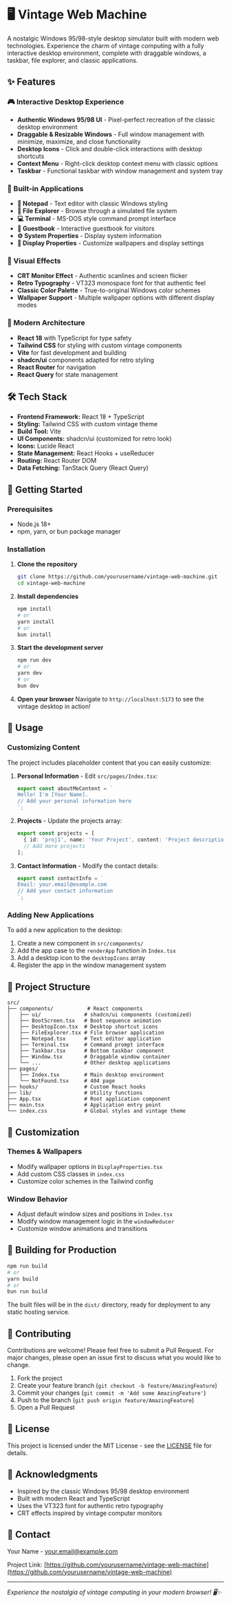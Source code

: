 # 🖥️ Vintage Web Machine

A nostalgic Windows 95/98-style desktop simulator built with modern web technologies. Experience the charm of vintage computing with a fully interactive desktop environment, complete with draggable windows, a taskbar, file explorer, and classic applications.

## ✨ Features

### 🎮 Interactive Desktop Experience
- **Authentic Windows 95/98 UI** - Pixel-perfect recreation of the classic desktop environment
- **Draggable & Resizable Windows** - Full window management with minimize, maximize, and close functionality
- **Desktop Icons** - Click and double-click interactions with desktop shortcuts
- **Context Menu** - Right-click desktop context menu with classic options
- **Taskbar** - Functional taskbar with window management and system tray

### 📱 Built-in Applications
- **📝 Notepad** - Text editor with classic Windows styling
- **📁 File Explorer** - Browse through a simulated file system
- **💻 Terminal** - MS-DOS style command prompt interface
- **📧 Guestbook** - Interactive guestbook for visitors
- **⚙️ System Properties** - Display system information
- **🎨 Display Properties** - Customize wallpapers and display settings

### 🎨 Visual Effects
- **CRT Monitor Effect** - Authentic scanlines and screen flicker
- **Retro Typography** - VT323 monospace font for that authentic feel
- **Classic Color Palette** - True-to-original Windows color schemes
- **Wallpaper Support** - Multiple wallpaper options with different display modes

### 🚀 Modern Architecture
- **React 18** with TypeScript for type safety
- **Tailwind CSS** for styling with custom vintage components
- **Vite** for fast development and building
- **shadcn/ui** components adapted for retro styling
- **React Router** for navigation
- **React Query** for state management

## 🛠️ Tech Stack

- **Frontend Framework:** React 18 + TypeScript
- **Styling:** Tailwind CSS with custom vintage theme
- **Build Tool:** Vite
- **UI Components:** shadcn/ui (customized for retro look)
- **Icons:** Lucide React
- **State Management:** React Hooks + useReducer
- **Routing:** React Router DOM
- **Data Fetching:** TanStack Query (React Query)

## 🚀 Getting Started

### Prerequisites
- Node.js 18+
- npm, yarn, or bun package manager

### Installation

1. **Clone the repository**
   ```bash
   git clone https://github.com/yourusername/vintage-web-machine.git
   cd vintage-web-machine
   ```

2. **Install dependencies**
   ```bash
   npm install
   # or
   yarn install
   # or
   bun install
   ```

3. **Start the development server**
   ```bash
   npm run dev
   # or
   yarn dev
   # or
   bun dev
   ```

4. **Open your browser**
   Navigate to `http://localhost:5173` to see the vintage desktop in action!

## 🎯 Usage

### Customizing Content
The project includes placeholder content that you can easily customize:

1. **Personal Information** - Edit `src/pages/Index.tsx`:
   ```typescript
   export const aboutMeContent = `
   Hello! I'm [Your Name].
   // Add your personal information here
   `;
   ```

2. **Projects** - Update the projects array:
   ```typescript
   export const projects = [
     { id: 'proj1', name: 'Your Project', content: 'Project description...' },
     // Add more projects
   ];
   ```

3. **Contact Information** - Modify the contact details:
   ```typescript
   export const contactInfo = `
   Email: your.email@example.com
   // Add your contact information
   `;
   ```

### Adding New Applications
To add a new application to the desktop:

1. Create a new component in `src/components/`
2. Add the app case to the `renderApp` function in `Index.tsx`
3. Add a desktop icon to the `desktopIcons` array
4. Register the app in the window management system

## 📁 Project Structure

```
src/
├── components/           # React components
│   ├── ui/              # shadcn/ui components (customized)
│   ├── BootScreen.tsx   # Boot sequence animation
│   ├── DesktopIcon.tsx  # Desktop shortcut icons
│   ├── FileExplorer.tsx # File browser application
│   ├── Notepad.tsx      # Text editor application
│   ├── Terminal.tsx     # Command prompt interface
│   ├── Taskbar.tsx      # Bottom taskbar component
│   ├── Window.tsx       # Draggable window container
│   └── ...              # Other desktop applications
├── pages/
│   ├── Index.tsx        # Main desktop environment
│   └── NotFound.tsx     # 404 page
├── hooks/               # Custom React hooks
├── lib/                 # Utility functions
├── App.tsx              # Root application component
├── main.tsx             # Application entry point
└── index.css            # Global styles and vintage theme
```

## 🎨 Customization

### Themes & Wallpapers
- Modify wallpaper options in `DisplayProperties.tsx`
- Add custom CSS classes in `index.css`
- Customize color schemes in the Tailwind config

### Window Behavior
- Adjust default window sizes and positions in `Index.tsx`
- Modify window management logic in the `windowReducer`
- Customize window animations and transitions

## 🚀 Building for Production

```bash
npm run build
# or
yarn build
# or
bun run build
```

The built files will be in the `dist/` directory, ready for deployment to any static hosting service.

## 🤝 Contributing

Contributions are welcome! Please feel free to submit a Pull Request. For major changes, please open an issue first to discuss what you would like to change.

1. Fork the project
2. Create your feature branch (`git checkout -b feature/AmazingFeature`)
3. Commit your changes (`git commit -m 'Add some AmazingFeature'`)
4. Push to the branch (`git push origin feature/AmazingFeature`)
5. Open a Pull Request

## 📝 License

This project is licensed under the MIT License - see the [LICENSE](LICENSE) file for details.

## 🙏 Acknowledgments

- Inspired by the classic Windows 95/98 desktop environment
- Built with modern React and TypeScript
- Uses the VT323 font for authentic retro typography
- CRT effects inspired by vintage computer monitors

## 📧 Contact

Your Name - your.email@example.com

Project Link: [https://github.com/yourusername/vintage-web-machine](https://github.com/yourusername/vintage-web-machine)

---

*Experience the nostalgia of vintage computing in your modern browser! 🖥️✨*
